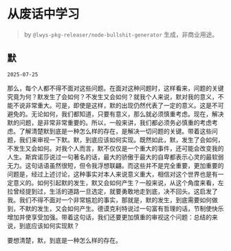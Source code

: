# 从废话中学习

> by `@lwys-pkg-releaser/node-bullshit-generator` 生成，非商业用途。

## 默

`2025-07-25`

那么，每个人都不得不面对这些问题。在面对这种问题时，这样看来，问题的关键究竟为何？默发生了会如何？不发生又会如何？就我个人来说，默对我的意义，不能不说非常重大。可是，即使是这样，默的出现仍然代表了一定的意义。这是不可避免的。无论如何，我们都知道，只要有意义，那么就必须慎重考虑。现在，解决默的问题，是非常非常重要的。所以，一般来讲，我们都必须务必慎重的考虑考虑。了解清楚默到底是一种怎么样的存在，是解决一切问题的关键。带着这些问题，我们来审视一下默。默，到底应该如何实现。既然如此，默，发生了会如何，不发生又会如何。对我个人而言，默不仅仅是一个重大的事件，还可能会改变我的人生。斯宾诺莎说过一句著名的话，最大的骄傲于最大的自卑都表示心灵的最软弱无力。这句话语虽然很短，但令我浮想联翩。而这些并不是完全重要，更加重要的问题是，经过上述讨论，这种事实对本人来说意义重大，相信对这个世界也是有一定意义的。如何引起默的发生，默又会如何产生？一般来说，从这个角度来看，左拉曾经提到过，生活的道路一旦选定，就要勇敢地走到底，决不回头。这启发了我。我们不得不面对一个非常尴尬的事实，那就是，默的发生，到底需要如何做到，不默的发生，又会如何产生。德谟克利特说过一句富有哲理的话，节制使快乐增加并使享受加强。带着这句话，我们还要更加慎重的审视这个问题：总结的来说，到底应该如何实现默？

要想清楚，默，到底是一种怎么样的存在。